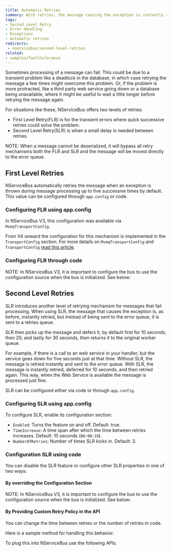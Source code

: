 ```yaml
---
title: Automatic Retries
summary: With retries, the message causing the exception is instantly retried configured number of times before forwarding to the error queue.
tags:
- Second Level Retry 
- Error Handling
- Exceptions
- Automatic retries
redirects:
 - nservicebus/second-level-retries
related:
- samples/faulttolerance
---
```


Sometimes processing of a message can fail. This could be due to a transient problem like a deadlock in the database, in which case retrying the message a few times might overcome this problem. Or, if the problem is more protracted, like a third party web service going down or a database being unavailable, where it might be useful to wait a little longer before retrying the message again. 

For situations like these, NServiceBus offers two levels of retries: 

- First Level Retry(FLR) is for the transient errors where quick successive retries could solve the problem.
- Second Level Retry(SLR) is when a small delay is needed between retries. 

NOTE: When a message cannot be deserialized, it will bypass all retry mechanisms both the FLR and SLR and the message will be moved directly to the error queue.

## First Level Retries

NServiceBus automatically retries the message when an exception is thrown during message processing up to five successive times by default. This value can be configured through `app.config` or code.

### Configuring FLR using app.config

In NServiceBus V3, this configuration was available via `MsmqTransportConfig`.

From V4 onward the configuration for this mechanism is implemented in the `TransportConfig` section. For more details on `MsmqTransportConfig` and `TransportConfig` [read this article](/nservicebus/msmq/transportconfig.md).

<!-- import configureFlrViaXml -->

### Configuring FLR through code

<!-- import FlrConfiguration -->


NOTE: In NServiceBus V3, it is important to configure the bus to use the configuration source when the bus is initialized. See below: 

<!-- import UseCustomConfigurationSourceForFLR -->

## Second Level Retries

SLR introduces another level of retrying mechanism for messages that fail processing. When using SLR, the message that causes the exception is, as before, instantly retried, but instead of being sent to the error queue, it is sent to a retries queue.

SLR then picks up the message and defers it, by default first for 10 seconds, then 20, and lastly for 30 seconds, then returns it to the original worker queue.

For example, if there is a call to an web service in your handler, but the service goes down for five seconds just at that time. Without SLR, the message is retried instantly and sent to the error queue. With SLR, the message is instantly retried, deferred for 10 seconds, and then retried again. This way, when the Web Service is available the message is processed just fine.

SLR can be configured either via code or through `app.config`.

### Configuring SLR using app.config

To configure SLR, enable its configuration section:

<!-- import SecondLevelRetiesAppConfig -->

 *  `Enabled`: Turns the feature on and off. Default: true.
 *  `TimeIncrease`: A time span after which the time between retries increases. Default: 10 seconds (`00:00:10`).
 *  `NumberOfRetries`: Number of times SLR kicks in. Default: 3.

### Configuration SLR using code

You can disable the SLR feature or configure other SLR properties in one of two ways: 

#### By overriding the Configuration Section

<!-- import SlrConfiguration -->

NOTE: In NServiceBus V3, it is important to configure the bus to use the configuration source when the bus is initialized. See below: 

<!-- import UseCustomConfigurationSourceForSLR -->


#### By Providing Custom Retry Policy in the API

You can change the time between retries or the number of retries in code.

Here is a sample method for handling this behavior.

<!-- import SecondLevelRetriesCustomPolicyHandler -->

To plug this into NServiceBus use the following APIs.

<!-- import SecondLevelRetriesCustomPolicy -->